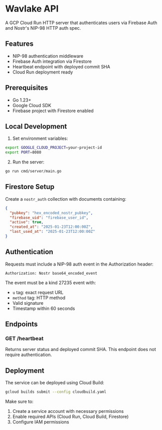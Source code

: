 # Wavlake API

A GCP Cloud Run HTTP server that authenticates users via Firebase Auth and Nostr's NIP-98 HTTP auth spec.

## Features

- NIP-98 authentication middleware
- Firebase Auth integration via Firestore
- Heartbeat endpoint with deployed commit SHA
- Cloud Run deployment ready

## Prerequisites

- Go 1.23+
- Google Cloud SDK
- Firebase project with Firestore enabled

## Local Development

1. Set environment variables:
```bash
export GOOGLE_CLOUD_PROJECT=your-project-id
export PORT=8080
```

2. Run the server:
```bash
go run cmd/server/main.go
```

## Firestore Setup

Create a `nostr_auth` collection with documents containing:
```json
{
  "pubkey": "hex_encoded_nostr_pubkey",
  "firebase_uid": "firebase_user_id",
  "active": true,
  "created_at": "2025-01-23T12:00:00Z",
  "last_used_at": "2025-01-23T12:00:00Z"
}
```

## Authentication

Requests must include a NIP-98 auth event in the Authorization header:

```
Authorization: Nostr base64_encoded_event
```

The event must be a kind 27235 event with:
- `u` tag: exact request URL
- `method` tag: HTTP method
- Valid signature
- Timestamp within 60 seconds

## Endpoints

### GET /heartbeat
Returns server status and deployed commit SHA. This endpoint does not require authentication.

## Deployment

The service can be deployed using Cloud Build:

```bash
gcloud builds submit --config cloudbuild.yaml
```

Make sure to:
1. Create a service account with necessary permissions
2. Enable required APIs (Cloud Run, Cloud Build, Firestore)
3. Configure IAM permissions